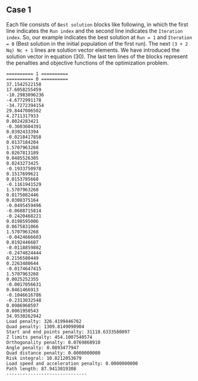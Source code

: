 ## Case 1
Each file consists of `Best solution` blocks like following, in which the first line indicates the `Run index` and the second line indicates the `Iteration index`. So, our example indicates the best solution at `Run = 1` and `Iteration = 0` (Best solution in the initial population of the first run). The next `(3 + 2 Nq) Nc + 1` lines are solution vector elements. We have introduced the solution vector in equation (30). The last ten lines of the blocks represent the penalties and objective functions of the optimization problem.

``` Plain Text
========== 1 ==========
========== 0 ==========
37.1542522158
17.6058255459
-10.2983096236
-4.6772991178
-34.7272394154
29.8447086502
4.2711317933
0.8024283421
-0.3603604391
0.0392433394
-0.0218417858
0.0137184204
1.5707963268
0.0267813189
0.0485526305
0.0243273425
-0.1933750978
0.1517699621
0.0153785668
-0.1161941529
1.5707963268
0.0175082446
0.0308375164
-0.0495459496
-0.0688715814
-0.2420468221
0.0198595006
0.0675831066
1.5707963268
-0.0424666603
0.0192446607
-0.0118859802
-0.2474824444
0.2156580449
0.2263480644
-0.0174647415
1.5707963268
0.0025252355
-0.0017056631
0.0461466913
-0.1046616786
-0.2313032548
0.0986960597
0.0061950543
34.9530262942
Load penalty: 326.4199446762
Quad penalty: 1309.8149090904
Start and end points penalty: 31118.6333580097
Z limits penalty: 454.1007540574
Orthogonality penalty: 0.0769868910
Angle penalty: 0.0893477947
Quad distance penalty: 0.0000000000
Risk integral: 10.8212053679
Load speed and acceleration penalty: 0.0000000000
Path length: 87.9413019308
------------------------------
```
